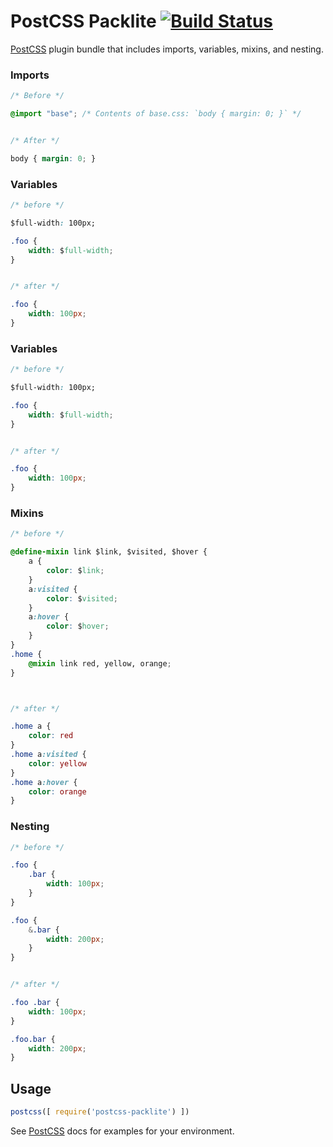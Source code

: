 # PostCSS Packlite [![Build Status][ci-img]][ci]

[PostCSS] plugin bundle that includes imports, variables, mixins, and nesting.

[PostCSS]: https://github.com/postcss/postcss
[ci-img]:  https://travis-ci.org/thuongvu/postcss-packlite.svg
[ci]:      https://travis-ci.org/thuongvu/postcss-packlite

### Imports

```css
/* Before */

@import "base"; /* Contents of base.css: `body { margin: 0; }` */


/* After */

body { margin: 0; }
```

### Variables

```css
/* before */

$full-width: 100px;

.foo {
	width: $full-width;
}


/* after */

.foo {
	width: 100px;
}

```

### Variables

```css
/* before */

$full-width: 100px;

.foo {
	width: $full-width;
}


/* after */

.foo {
	width: 100px;
}

```

### Mixins

```css
/* before */

@define-mixin link $link, $visited, $hover {
	a {
		color: $link;
	}
	a:visited {
		color: $visited;
	}
	a:hover {
		color: $hover;
	}
}
.home {
	@mixin link red, yellow, orange;
}



/* after */

.home a {
    color: red
}
.home a:visited {
    color: yellow
}
.home a:hover {
    color: orange
}


```

### Nesting

```css
/* before */

.foo {
	.bar {
		width: 100px;
	}
}

.foo {
	&.bar {
		width: 200px;
	}
}


/* after */

.foo .bar {
    width: 100px;
}

.foo.bar {
    width: 200px;
}

```


## Usage

```js
postcss([ require('postcss-packlite') ])
```

See [PostCSS] docs for examples for your environment.
